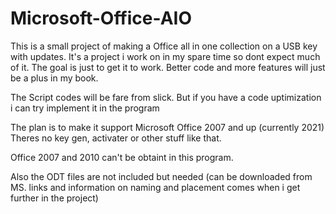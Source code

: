 # Microsoft-Office-AIO
This is a small project of making a Office all in one collection on a USB key with updates.
It's a project i work on in my spare time so dont expect much of it.
The goal is just to get it to work. Better code and more features will just be a plus in my book.

The Script codes will be fare from slick. 
But if you have a code uptimization i can try implement it in the program

The plan is to make it support Microsoft Office 2007 and up (currently 2021)
Theres no key gen, activater or other stuff like that.

Office 2007 and 2010 can't be obtaint in this program.

Also the ODT files are not included but needed (can be downloaded from MS. links and information on naming and placement comes when i get further in the project)
